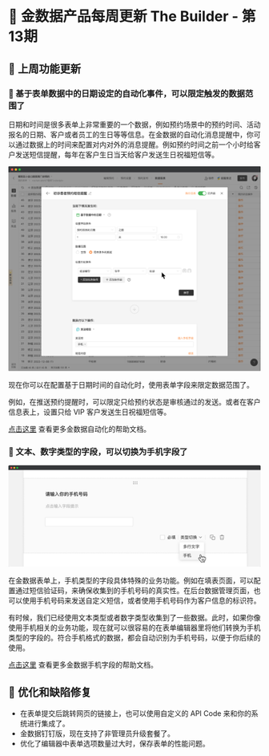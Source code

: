 # 🧩 金数据产品每周更新 The Builder - 第13期

## 🎉 上周功能更新

### 📆 基于表单数据中的日期设定的自动化事件，可以限定触发的数据范围了

日期和时间是很多表单上非常重要的一个数据，例如预约场景中的预约时间、活动报名的日期、客户或者员工的生日等等信息。在金数据的自动化消息提醒中，你可以通过数据上的时间来配置对内对外的消息提醒。例如预约时间之前一个小时给客户发送短信提醒，每年在客户生日当天给客户发送生日祝福短信等。

![scope-condition-in-scheduled-trigger.png](images/1121/scope-condition-in-scheduled-trigger.png)

现在你可以在配置基于日期时间的自动化时，使用表单字段来限定数据范围了。

例如，在推送预约提醒时，可以限定只给预约状态是审核通过的发送。或者在客户信息表上，设置只给 VIP 客户发送生日祝福短信等。

[点击这里](https://jinshuju.net/help/articles/automation) 查看更多金数据自动化的帮助文档。

### 📱 文本、数字类型的字段，可以切换为手机字段了

![convert-to-mobile.png](images/1121/convert-to-mobile.png)

在金数据表单上，手机类型的字段具体特殊的业务功能。例如在填表页面，可以配置通过短信验证码，来确保收集到的手机号码的真实性。在后台数据管理页面，也可以使用手机号码来发送自定义短信，或者使用手机号码作为客户信息的标识符。

有时候，我们已经使用文本类型或者数字类型收集到了一些数据。此时，如果你像使用手机相关的业务功能，现在就可以很容易的在表单编辑器里将他们转换为手机类型的字段的。符合手机格式的数据，都会自动识别为手机号码，以便于你后续的使用。

[点击这里](https://jinshuju.net/help/articles/phone) 查看更多金数据手机字段的帮助文档。

## 🎊 优化和缺陷修复

* 在表单提交后跳转网页的链接上，也可以使用自定义的 API Code 来和你的系统进行集成了。
* 金数据钉钉版，现在支持了非管理员升级套餐了。
* 优化了编辑器中表单选项数量过大时，保存表单的性能问题。
